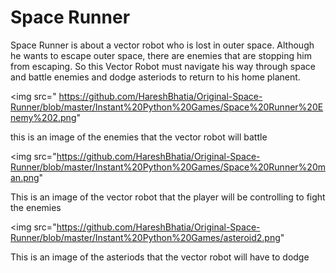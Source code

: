<h1> Space Runner </h1> 

<p> Space Runner is about a vector robot who is lost in outer space. Although he wants to escape outer space, there are enemies that are stopping him from escaping. So this Vector Robot must navigate his way through space and battle enemies and dodge asteriods to return to his home planent. </> 

<img src=" https://github.com/HareshBhatia/Original-Space-Runner/blob/master/Instant%20Python%20Games/Space%20Runner%20Enemy%202.png" 
<p> this is an image of the enemies that the vector robot will battle </> 

<img src="https://github.com/HareshBhatia/Original-Space-Runner/blob/master/Instant%20Python%20Games/Space%20Runner%20man.png" 
<p> This is an image of the vector robot that the player will be controlling to fight the enemies </> 

<img src="https://github.com/HareshBhatia/Original-Space-Runner/blob/master/Instant%20Python%20Games/asteroid2.png" 
<p> This is an image of the asteriods that the vector robot will have to dodge  
